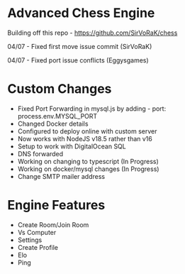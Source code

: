 # Advanced Chess Engine

Building off this repo - https://github.com/SirVoRaK/chess

04/07 - Fixed first move issue commit (SirVoRaK)

04/07 - Fixed port issue conflicts (Eggysgames)


# Custom Changes

- Fixed Port Forwarding in mysql.js by adding - port: process.env.MYSQL_PORT
- Changed Docker details 
- Configured to deploy online with custom server
- Now works with NodeJS v18.5 rather than v16
- Setup to work with DigitalOcean SQL
- DNS forwarded
- Working on changing to typescript (In Progress)
- Working on docker/mysql changes (In Progress)
- Change SMTP mailer address

# Engine Features

- Create Room/Join Room
- Vs Computer
- Settings
- Create Profile
- Elo
- Ping
